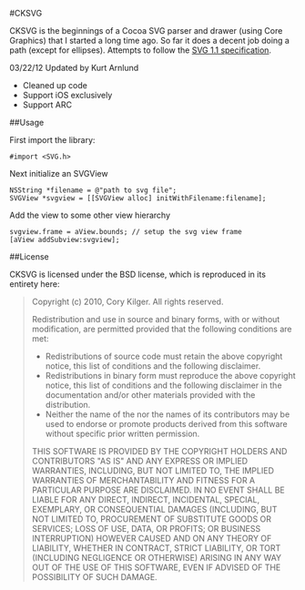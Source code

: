 #CKSVG

CKSVG is the beginnings of a Cocoa SVG parser and drawer (using Core Graphics) that I started a long time ago.  So far it does a decent job doing a path (except for ellipses).  Attempts to follow the [SVG 1.1 specification](http://www.w3.org/TR/SVG/).

03/22/12 Updated by Kurt Arnlund
*  Cleaned up code
*  Support iOS exclusively
*  Support ARC

##Usage

First import the library:

	#import <SVG.h>

Next initialize an SVGView

	NSString *filename = @"path to svg file";
	SVGView *svgview = [[SVGView alloc] initWithFilename:filename];

Add the view to some other view hierarchy

	svgview.frame = aView.bounds; // setup the svg view frame
	[aView addSubview:svgview];

##License

CKSVG is licensed under the BSD license, which is reproduced in its entirety here:

>Copyright (c) 2010, Cory Kilger.
>All rights reserved.
>
>Redistribution and use in source and binary forms, with or without
>modification, are permitted provided that the following conditions are met:
>
>    * Redistributions of source code must retain the above copyright
>      notice, this list of conditions and the following disclaimer.
>    * Redistributions in binary form must reproduce the above copyright
>      notice, this list of conditions and the following disclaimer in the
>      documentation and/or other materials provided with the distribution.
>    * Neither the name of the <organization> nor the
>      names of its contributors may be used to endorse or promote products
>      derived from this software without specific prior written permission.
>
>THIS SOFTWARE IS PROVIDED BY THE COPYRIGHT HOLDERS AND CONTRIBUTORS "AS IS" AND
>ANY EXPRESS OR IMPLIED WARRANTIES, INCLUDING, BUT NOT LIMITED TO, THE IMPLIED
>WARRANTIES OF MERCHANTABILITY AND FITNESS FOR A PARTICULAR PURPOSE ARE
>DISCLAIMED. IN NO EVENT SHALL <COPYRIGHT HOLDER> BE LIABLE FOR ANY
>DIRECT, INDIRECT, INCIDENTAL, SPECIAL, EXEMPLARY, OR CONSEQUENTIAL DAMAGES
>(INCLUDING, BUT NOT LIMITED TO, PROCUREMENT OF SUBSTITUTE GOODS OR SERVICES;
>LOSS OF USE, DATA, OR PROFITS; OR BUSINESS INTERRUPTION) HOWEVER CAUSED AND
>ON ANY THEORY OF LIABILITY, WHETHER IN CONTRACT, STRICT LIABILITY, OR TORT
>(INCLUDING NEGLIGENCE OR OTHERWISE) ARISING IN ANY WAY OUT OF THE USE OF THIS
>SOFTWARE, EVEN IF ADVISED OF THE POSSIBILITY OF SUCH DAMAGE.